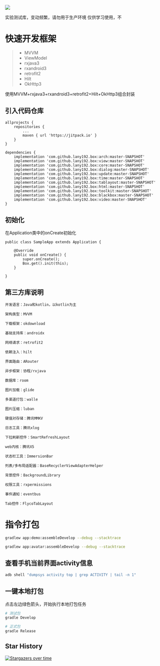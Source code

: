 [![](https://jitpack.io/v/lany192/box.svg)](https://jitpack.io/#lany192/box)

实验测试库，变动频繁，请勿用于生产环境
仅供学习使用，不

# 快速开发框架

> * MVVM
> * ViewModel
> * rxjava3
> * rxandroid3
> * retrofit2
> * Hilt
> * OkHttp3
>
使用MVVM+rxjava3+rxandroid3+retrofit2+Hilt+OkHttp3组合封装

## 引入代码仓库

    allprojects {
        repositories {
            ...
            maven { url 'https://jitpack.io' }
        }
    }

	dependencies {
        implementation 'com.github.lany192.box:arch:master-SNAPSHOT'
        implementation 'com.github.lany192.box:view:master-SNAPSHOT'
        implementation 'com.github.lany192.box:core:master-SNAPSHOT'
        implementation 'com.github.lany192.box:dialog:master-SNAPSHOT'
        implementation 'com.github.lany192.box:update:master-SNAPSHOT'
        implementation 'com.github.lany192.box:time:master-SNAPSHOT'
        implementation 'com.github.lany192.box:tablayout:master-SNAPSHOT'
        implementation 'com.github.lany192.box:html:master-SNAPSHOT'
        implementation 'com.github.lany192.box:toolkit:master-SNAPSHOT'
        implementation 'com.github.lany192.box:blackbox:master-SNAPSHOT'
        implementation 'com.github.lany192.box:video:master-SNAPSHOT'
	}

## 初始化

在Application类中的onCreate初始化

    public class SampleApp extends Application {
    
        @Override
        public void onCreate() {
            super.onCreate();
            Box.get().init(this);
        }
    
    }

## 第三方库说明

    开发语言：Java和kotlin，以kotlin为主
    
    架构类型：MVVM
    
    下载框架：okdownload
    
    基础支持库：androidx
    
    网络请求：retrofit2
    
    依赖注入：hilt
    
    界面路由：ARouter
    
    异步框架：协程/rxjava
    
    数据库：room
    
    图片加载：glide
    
    多渠道打包：walle
    
    图片压缩：luban
    
    键值对存储：腾讯MMKV
    
    日志工具：腾讯xlog
    
    下拉刷新控件：SmartRefreshLayout
    
    web内核：腾讯X5
    
    状态栏工具：ImmersionBar
    
    列表/多布局适配器：BaseRecyclerViewAdapterHelper
    
    背景控件：BackgroundLibrary
    
    权限工具：rxpermissions
    
    事件通知：eventbus
    
    Tab控件：FlycoTabLayout

# 指令打包

```bash
gradlew app:demo:assembleDevelop --debug --stacktrace
```
```bash
gradlew app:avatar:assembleDevelop --debug --stacktrace
```
## 查看手机当前界面activity信息

```bash
adb shell "dumpsys activity top | grep ACTIVITY | tail -n 1"
```

## 一键本地打包

点击左边绿色箭头，开始执行本地打包任务

```bash
# 测试包
gradle Develop

# 正式包
gradle Release
```

## Star History

[![Stargazers over time](https://starchart.cc/lany192/box.svg?variant=adaptive)](https://starchart.cc/lany192/box)
